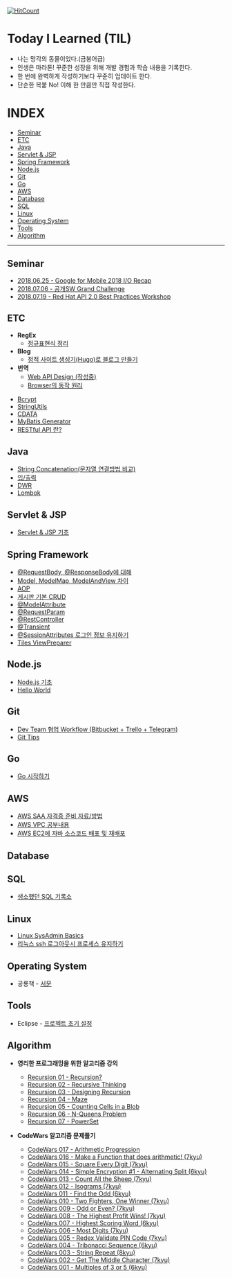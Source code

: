 [![HitCount](http://hits.dwyl.io/integerous/TIL.svg)](http://hits.dwyl.io/integerous/TIL)

# Today I Learned (TIL)
* 나는 망각의 동물이었다.(금붕어급)
* 인생은 마라톤! 꾸준한 성장을 위해 개발 경험과 학습 내용을 기록한다.
* 한 번에 완벽하게 작성하기보다 꾸준히 업데이트 한다.
* 단순한 복붙 No! 이해 한 만큼만 직접 작성한다.

# INDEX
- [Seminar](#m1)
- [ETC](#m2)
- [Java](#m3)
- [Servlet & JSP](#m4)
- [Spring Framework](#m5)
- [Node.js](#m6)
- [Git](#m7)
- [Go](#m8)
- [AWS](#m9)
- [Database](#m10)
- [SQL](#m11)
- [Linux](#m12)
- [Operating System](#m13)
- [Tools](#m14)
- [Algorithm](#m15)

----------------------------------------------------------------------------------------------------------------------

<a name="m1">
 
## Seminar 
* [2018.06.25 - Google for Mobile 2018 I/O Recap](https://github.com/Integerous/TIL/blob/master/Seminar/Google_Mobile_IO_2018.md)
* [2018.07.06 - 공개SW Grand Challenge](https://github.com/Integerous/TIL/blob/master/Seminar/OpenSWGrandChallenge2018.md)
* [2018.07.19 - Red Hat API 2.0 Best Practices Workshop](https://github.com/Integerous/TIL/blob/master/Seminar/RedHat_API2.0_BestPractices_Workshop.md)
<a name="m2">
 
## ETC
- **RegEx**
  * [정규표현식 정리](https://github.com/Integerous/TIL/blob/master/ETC/RegEx.md)
- **Blog**
  * [정적 사이트 생성기(Hugo)로 블로그 만들기](https://github.com/Integerous/TIL/blob/master/ETC/Hugo%2BGithub_Page.md)
- **번역**
  * [Web API Design (작성중)]()
  * [Browser의 동작 원리](https://github.com/Integerous/TIL/blob/master/ETC/HowBrowsersWork.md)
* [Bcrypt](https://github.com/Integerous/TIL/blob/master/ETC/Bcrypt.md)
* [StringUtils](https://github.com/Integerous/TIL/blob/master/ETC/StringUtils.md)
* [CDATA](https://github.com/Integerous/TIL/blob/master/ETC/CDATA.md)
* [MyBatis Generator](https://github.com/Integerous/TIL/blob/master/ETC/MyBatisGenerator.md)
* [RESTful API 란?](https://github.com/Integerous/TIL/blob/master/ETC/RESTful%20API.md)



<a name="m3">
 
## Java
* [String Concatenation(문자열 연결방법 비교)](https://github.com/Integerous/TIL/blob/master/Java/String_Concatenation.md)
* [입/출력](https://github.com/Integerous/TIL/blob/master/Java/IO.md)
* [DWR](https://github.com/Integerous/TIL/blob/master/Java/DWR.md)
* [Lombok](https://github.com/Integerous/TIL/blob/master/Java/Lombok.md)

<a name="m4">
 
## Servlet & JSP 
* [Servlet & JSP 기초](https://github.com/Integerous/TIL/blob/master/Servlet_JSP/Servlet&JSP.md)

<a name="m5">
 
## Spring Framework 
* [@RequestBody, @ResponseBody에 대해](https://github.com/Integerous/TIL/blob/master/Spring/@RequestBody.md)
* [Model, ModelMap, ModelAndView 차이](https://github.com/Integerous/TIL/blob/master/Spring/Model_ModelMap_ModelAndView.md)
* [AOP](https://github.com/Integerous/TIL/blob/master/Spring/AOP.md)
* [게시판 기본 CRUD](https://github.com/Integerous/TIL/tree/master/Spring/CRUD)
* [@ModelAttribute](https://github.com/Integerous/TIL/blob/master/Spring/%40ModelAttribute.md)
* [@RequestParam](https://github.com/Integerous/TIL/blob/master/Spring/%40RequestParam.md)
* [@RestController](https://github.com/Integerous/TIL/blob/master/Spring/%40RestController.md)
* [@Transient](https://github.com/Integerous/TIL/blob/master/Spring/%40Transient.md)
* [@SessionAttributes 로그인 정보 유지하기](https://github.com/Integerous/TIL/blob/master/Spring/%40SessionAttributes.md)
* [Tiles ViewPreparer](https://github.com/Integerous/TIL/blob/master/Spring/TilesPreparer.md)

<a name="m6">

## Node.js 
* [Node.js 기초](https://github.com/Integerous/TIL/tree/master/Node.js)
* [Hello World](https://github.com/Integerous/TIL/blob/master/Node.js/HelloWorld.md)

<a name="m7">

## Git
* [Dev Team 협업 Workflow (Bitbucket + Trello + Telegram)](https://github.com/Integerous/TIL/blob/master/Git/DevTeam_Workflow.md)
* [Git Tips](https://github.com/Integerous/TIL/blob/master/Git/WorkFlow.md)

<a name="m8">

## Go 
* [Go 시작하기](https://github.com/Integerous/TIL/tree/master/Go)

<a name="m9">

## AWS
* [AWS SAA 자격증 준비 자료/방법](https://github.com/Integerous/TIL/blob/master/AWS/Certificate.md)
* [AWS VPC 공부내용](https://github.com/Integerous/TIL/blob/master/AWS/VPC.md)
* [AWS EC2에 자바 소스코드 배포 및 재배포](https://github.com/Integerous/TIL/blob/master/AWS/DeployOnAWSServer.md)

<a name="m10">

## Database 

<a name="m11">

## SQL 
* [생소했던 SQL 기록소](https://github.com/Integerous/TIL/blob/master/SQL/README.md)

<a name="m12">

## Linux 
* [Linux SysAdmin Basics](https://github.com/Integerous/TIL/blob/master/Linux/SysAdminBasics.md)
* [리눅스 ssh 로그아웃시 프로세스 유지하기](https://github.com/Integerous/TIL/blob/master/Linux/Maintaining_Process.md)

<a name="m13">
 
## Operating System 
* 공룡책 - [서문](https://github.com/Integerous/TIL/blob/master/OS/OperatingSystemConcepts/Preface.md)

<a name="m14">

## Tools
* Eclipse - [프로젝트 초기 설정](https://github.com/Integerous/TIL/blob/master/Tools/Eclipse.md)
<a name="m15">

## Algorithm 
- **영리한 프로그래밍을 위한 알고리즘 강의**
  * [Recursion 01 - Recursion?](https://github.com/Integerous/TIL/blob/master/Algorithm/AlgorithmForSmartProgramming/Recursion01.md)
  * [Recursion 02 - Recursive Thinking](https://github.com/Integerous/TIL/blob/master/Algorithm/AlgorithmForSmartProgramming/Recursion02.md)
  * [Recursion 03 - Designing Recursion](https://github.com/Integerous/TIL/blob/master/Algorithm/AlgorithmForSmartProgramming/Recursion03.md)
  * [Recursion 04 - Maze](https://github.com/Integerous/TIL/blob/master/Algorithm/AlgorithmForSmartProgramming/Recursion04-Maze.md)
  * [Recursion 05 - Counting Cells in a Blob](https://github.com/Integerous/TIL/blob/master/Algorithm/AlgorithmForSmartProgramming/Recursion05-CountingCells.md)
  * [Recursion 06 - N-Queens Problem](https://github.com/Integerous/TIL/blob/master/Algorithm/AlgorithmForSmartProgramming/Recursion06-nQueens.md)
  * [Recursion 07 - PowerSet](https://github.com/Integerous/TIL/blob/master/Algorithm/AlgorithmForSmartProgramming/Recursion07-PowerSet.md)
  
- **CodeWars 알고리즘 문제풀기**
  * [CodeWars 017 - Arithmetic Progression](https://github.com/Integerous/TIL/blob/master/Algorithm/Codewars/017-Arithmetic_progression.md)
  * [CodeWars 016 - Make a Function that does arithmetic! (7kyu)](https://github.com/Integerous/TIL/blob/master/Algorithm/Codewars/016-Make_a_function_that_does_arithmetic.md)
  * [CodeWars 015 - Square Every Digit (7kyu)](https://github.com/Integerous/TIL/blob/master/Algorithm/Codewars/015-Square_every_digit.md)
  * [CodeWars 014 - Simple Encryption #1 - Alternating Split (6kyu)](https://github.com/Integerous/TIL/blob/master/Algorithm/Codewars/014-Alternating_split.md)
  * [CodeWars 013 - Count All the Sheep (7kyu)](https://github.com/Integerous/TIL/blob/master/Algorithm/Codewars/013-Count_all_the_sheep.md)
  * [CodeWars 012 - Isograms (7kyu)](https://github.com/Integerous/TIL/blob/master/Algorithm/Codewars/012-Isograms.md)
  * [CodeWars 011 - Find the Odd (6kyu)](https://github.com/Integerous/TIL/blob/master/Algorithm/Codewars/011-Find_the_odd_int.md)
  * [CodeWars 010 - Two Fighters, One Winner (7kyu)](https://github.com/Integerous/TIL/blob/master/Algorithm/Codewars/010-TwoFighters_OneWinner.md)
  * [CodeWars 009 - Odd or Even? (7kyu)](https://github.com/Integerous/TIL/blob/master/Algorithm/Codewars/009-Odd_or_even%3F.md)
  * [CodeWars 008 - The Highest Profit Wins! (7kyu)](https://github.com/Integerous/TIL/blob/master/Algorithm/Codewars/008-The_highest_profit_wins.md)
  * [CodeWars 007 - Highest Scoring Word (6kyu)](https://github.com/Integerous/TIL/blob/master/Algorithm/Codewars/007-Highest_scoring_word.md)
  * [CodeWars 006 - Most Digits (7kyu)](https://github.com/Integerous/TIL/blob/master/Algorithm/Codewars/006-Most_digits.md)
  * [CodeWars 005 - Redex Validate PIN Code (7kyu)](https://github.com/Integerous/TIL/blob/master/Algorithm/Codewars/005-Regex_validate_PIN_code.md)
  * [CodeWars 004 - Tribonacci Sequence (6kyu)](https://github.com/Integerous/TIL/blob/master/Algorithm/Codewars/004-Tribonacci_sequence.md)
  * [CodeWars 003 - String Repeat (8kyu)](https://github.com/Integerous/TIL/blob/master/Algorithm/Codewars/003-String_repeat.md)
  * [CodeWars 002 - Get The Middle Character (7kyu)](https://github.com/Integerous/TIL/blob/master/Algorithm/Codewars/002-Get_the_middle_character.md)
  * [CodeWars 001 - Multiples of 3 or 5 (6kyu)](https://github.com/Integerous/TIL/blob/master/Algorithm/Codewars/001-Multiples_of_3or5.md)

